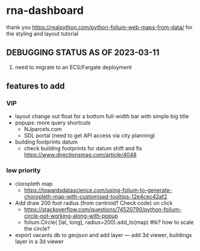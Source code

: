 # rna-dashboard
thank you https://realpython.com/python-folium-web-maps-from-data/ for the styling and layout tutorial

## DEBUGGING STATUS AS OF 2023-03-11

1. need to migrate to an ECS/Fargate deployment

## features to add

### VIP
- layout
    change out float for a bottom full-width bar with simple big title
- popups: more query shortcuts
    - NJparcels.com
    - SDL portal (need to get API access via city planning)
- building footprints datum
    - check building footprints for datum shift and fix https://www.directionsmag.com/article/4048

### low priority
- cloropleth map
    - https://towardsdatascience.com/using-folium-to-generate-choropleth-map-with-customised-tooltips-12e4cec42af2
- Add draw 200 foot radius (from centroid? Check code) on click
    - https://stackoverflow.com/questions/74520790/python-folium-circle-not-working-along-with-popup
    - folium.Circle(
        [lat, long],
        radius=200).add_to(map) #tk? how to scale the circle?
- export vacants db to geojson and add layer
— add 3d viewer, buildings layer in a 3d viewer
